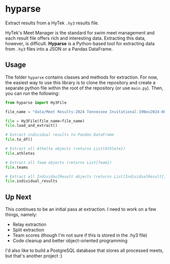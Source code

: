 # hyparse

Extract results from a HyTek `.hy3` results file. 

HyTek's Meet Manager is the standard for swim meet management and each result file offers rich and interesting data. Extracting this data, however, is difficult. **Hyparse** is a Python-based tool for extracting data from `.hy3` files into a JSON or a Pandas DataFrame.

## Usage

The folder `hyparse` contains classes and methods for extraction. For now, the easiest way to use this library is to clone the repository and create a separate python file within the root of the repository (or use `main.py`). Then, you can run the following:

```python
from hyparse import Hy3File

file_name = "data/Meet Results-2024 Tennessee Invitational-19Nov2024-001.hy3"

file = Hy3File(file_name=file_name)
file.load_and_extract()

# Extract individual results to Pandas DataFrame
file.to_df()

# Extract all Athelte objects (returns List[Athlete])
file.athletes

# Extract all Team objects (returns List[Team])
file.teams

# Extract all IndividaulResult objects (returns List[IndividualResult])
file.individual_results

```

## Up Next

This continues to be an initial pass at extraction. I need to work on a few things, namely:

* Relay extraction
* Split extraction
* Team scores (though I'm not sure if this is stored in the .hy3 file)
* Code cleanup and better object-oriented programming

I'd also like to build a PostgreSQL database that stores all processed meets, but that's another project :) 
